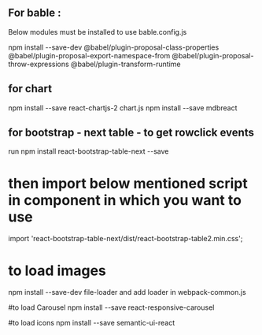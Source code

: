 ## For bable : 
Below modules must be installed to use bable.config.js


npm install --save-dev @babel/plugin-proposal-class-properties @babel/plugin-proposal-export-namespace-from @babel/plugin-proposal-throw-expressions @babel/plugin-transform-runtime 

## for chart
npm install --save react-chartjs-2 chart.js
npm install --save mdbreact


## for bootstrap - next table - to get rowclick events 
run npm install react-bootstrap-table-next --save 
# then import below mentioned script in component in which you want to use 
import 'react-bootstrap-table-next/dist/react-bootstrap-table2.min.css';

# to load images
npm install --save-dev file-loader
and add loader in webpack-common.js

#to load Carousel
npm install --save react-responsive-carousel

#to load icons
npm install --save semantic-ui-react